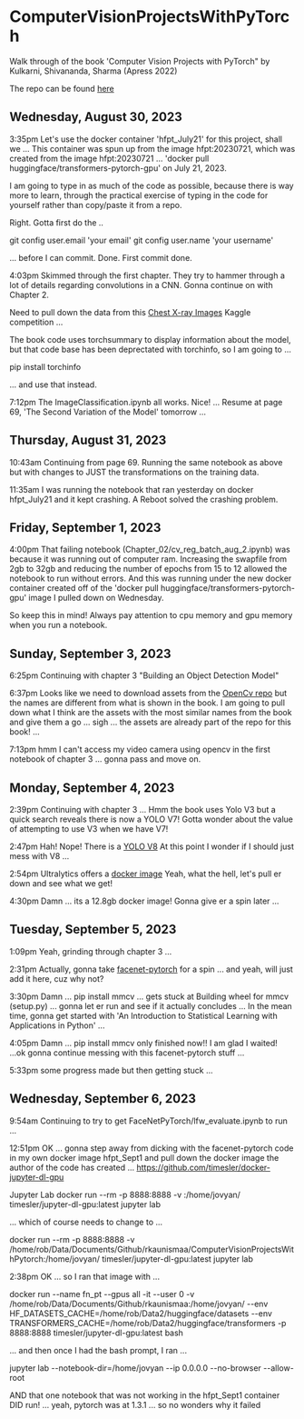 # ComputerVisionProjectsWithPyTorch

Walk through of the book 'Computer Vision Projects with PyTorch" by Kulkarni, Shivananda, Sharma (Apress 2022)

The repo can be found [here](https://github.com/apress/computer-vision-projects-with-pytorch)

## Wednesday, August 30, 2023

3:35pm Let's use the docker container 'hfpt_July21' for this project, shall we ... This container was spun up from the image hfpt:20230721, which was created from the image hfpt:20230721 ... 'docker pull huggingface/transformers-pytorch-gpu' on July 21, 2023.

I am going to type in as much of the code as possible, because there is way more to learn, through the practical exercise of typing in the code for yourself rather than copy/paste it from a repo. 

Right. Gotta first do the ..

git config user.email 'your email'
git config user.name 'your username'

... before I can commit. Done. First commit done. 

4:03pm Skimmed through the first chapter. They try to hammer through a lot of details regarding convolutions in a CNN.  Gonna continue on with Chapter 2.

Need to pull down the data from this [Chest X-ray Images](https://www.kaggle.com/datasets/tolgadincer/labeled-chest-xray-images) Kaggle competition ...

The book code uses torchsummary to display information about the model, but that code base has been deprectated with torchinfo, so I am going to ...

pip install torchinfo

... and use that instead.

7:12pm The ImageClassification.ipynb all works. Nice! ... Resume at page 69, 'The Second Variation of the Model' tomorrow ... 

## Thursday, August 31, 2023

10:43am Continuing from page 69. Running the same notebook as above but with changes to JUST the transformations on the training data.

11:35am I was running the notebook that ran yesterday on docker hfpt_July21 and it kept crashing. A Reboot solved the crashing problem. 

## Friday, September 1, 2023

4:00pm That failing notebook (Chapter_02/cv_reg_batch_aug_2.ipynb) was because it was running out of computer ram. Increasing the swapfile from 2gb to 32gb and reducing the number of epochs from 15 to 12 allowed the notebook to run without errors. And this was running under the new docker container created off of the 'docker pull huggingface/transformers-pytorch-gpu' image I pulled down on Wednesday. 

So keep this in mind! Always pay attention to cpu memory and gpu memory when you run a notebook.

## Sunday, September 3, 2023

6:25pm Continuing with chapter 3 "Building an Object Detection Model"

6:37pm Looks like we need to download assets from the [OpenCv repo](https://github.com/opencv/opencv/tree/master/data/haarcascades) but the names are different from what is shown in the book. I am going to pull down what I think are the assets with the most similar names from the book and give them a go ... sigh ... the assets are already part of the repo for this book! ... 

7:13pm hmm I can't access my video camera using opencv in the first notebook of chapter 3 ... gonna pass and move on.

## Monday, September 4, 2023

2:39pm Continuing with chapter 3 ... Hmm the book uses Yolo V3 but a quick search reveals there is now a YOLO V7! Gotta wonder about the value of attempting to use V3 when we have V7!

2:47pm Hah! Nope! There is a [YOLO V8](https://pypi.org/project/ultralytics/) At this point I wonder if I should just mess with V8 ... 

2:54pm Ultralytics offers a [docker image](https://hub.docker.com/r/ultralytics/ultralytics) Yeah, what the hell, let's pull er down and see what we get!

4:30pm Damn ... its a 12.8gb docker image! Gonna give er a spin later ...

## Tuesday, September 5, 2023

1:09pm Yeah, grinding through chapter 3 ... 

2:31pm Actually, gonna take [facenet-pytorch](https://github.com/timesler/facenet-pytorch) for a spin ... and yeah, will just add it here, cuz why not?

3:30pm Damn ... pip install mmcv ... gets stuck at Building wheel for mmcv (setup.py) ... gonna let er run and see if it actually concludes ... In the mean time, gonna get started with 'An Introduction to Statistical Learning with Applications in Python' ...

4:05pm Damn ... pip install mmcv only finished now!! I am glad I waited! ...ok gonna continue messing with this facenet-pytorch stuff ... 

5:33pm some progress made but then getting stuck ... 

## Wednesday, September 6, 2023

9:54am Continuing to try to get FaceNetPyTorch/lfw_evaluate.ipynb to run ...  

12:51pm OK ...  gonna step away from dicking with the facenet-pytorch code in my own docker image hfpt_Sept1 and pull down the docker image the author of the code has created ... https://github.com/timesler/docker-jupyter-dl-gpu

Jupyter Lab
docker run --rm -p 8888:8888 -v <local path>:/home/jovyan/ timesler/jupyter-dl-gpu:latest jupyter lab

... which of course needs to change to ... 

docker run --rm -p 8888:8888 -v /home/rob/Data/Documents/Github/rkaunismaa/ComputerVisionProjectsWithPytorch:/home/jovyan/ timesler/jupyter-dl-gpu:latest jupyter lab

2:38pm OK ... so I ran that image with ...

docker run --name fn_pt --gpus all -it --user 0 -v /home/rob/Data/Documents/Github/rkaunismaa:/home/jovyan/ --env HF_DATASETS_CACHE=/home/rob/Data2/huggingface/datasets --env TRANSFORMERS_CACHE=/home/rob/Data2/huggingface/transformers -p 8888:8888 timesler/jupyter-dl-gpu:latest bash

... and then once I had the bash prompt, I ran ...

jupyter lab --notebook-dir=/home/jovyan --ip 0.0.0.0 --no-browser --allow-root

AND that one notebook that was not working in the hfpt_Sept1 container DID run! ... yeah, pytorch was at 1.3.1 ... so no wonders why it failed

